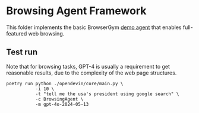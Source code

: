 # Browsing Agent Framework

This folder implements the basic BrowserGym [demo agent](https://github.com/ServiceNow/BrowserGym/tree/main/demo_agent) that enables full-featured web browsing.


## Test run

Note that for browsing tasks, GPT-4 is usually a requirement to get reasonable results, due to the complexity of the web page structures.

```
poetry run python ./opendevin/core/main.py \
           -i 10 \
           -t "tell me the usa's president using google search" \
           -c BrowsingAgent \
           -m gpt-4o-2024-05-13
```
